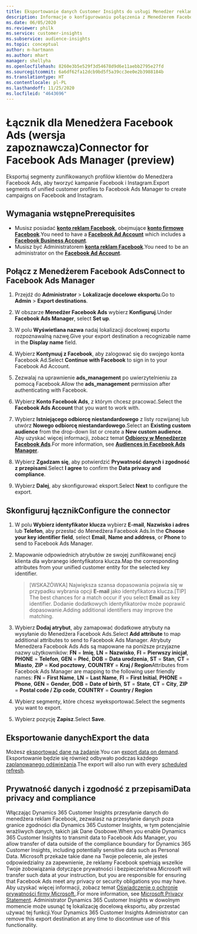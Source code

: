 ```yaml
---
title: Eksportowanie danych Customer Insights do usługi Menedżer reklam Facebook
description: Informacje o konfigurowaniu połączenia z Menedżerem Facebook Ads.
ms.date: 06/05/2020
ms.reviewer: philk
ms.service: customer-insights
ms.subservice: audience-insights
ms.topic: conceptual
author: m-hartmann
ms.author: mhart
manager: shellyha
ms.openlocfilehash: 8260e3b5e529f3d54678d9d6e11aebb2795e27fd
ms.sourcegitcommit: 6a6df62fa12dcb9bd5f5a39cc3ee0e2b3988184b
ms.translationtype: HT
ms.contentlocale: pl-PL
ms.lasthandoff: 11/25/2020
ms.locfileid: "4643696"
---
```

# <a name="connector-for-facebook-ads-manager-preview"></a><span data-ttu-id="71ac2-103">Łącznik dla Menedżera Facebook Ads (wersja zapoznawcza)</span><span class="sxs-lookup"><span data-stu-id="71ac2-103">Connector for Facebook Ads Manager (preview)</span></span>

<span data-ttu-id="71ac2-104">Eksportuj segmenty zunifikowanych profilów klientów do Menedżera Facebook Ads, aby tworzyć kampanie Facebook i Instagram.</span><span class="sxs-lookup"><span data-stu-id="71ac2-104">Export segments of unified customer profiles to Facebook Ads Manager to create campaigns on Facebook and Instagram.</span></span>

## <a name="prerequisites"></a><span data-ttu-id="71ac2-105">Wymagania wstępne</span><span class="sxs-lookup"><span data-stu-id="71ac2-105">Prerequisites</span></span>

- <span data-ttu-id="71ac2-106">Musisz posiadać [**konto reklam Facebook**](https://www.facebook.com/business/learn/lessons/step-by-step-ads-manager-account), obejmujące [**konto firmowe Facebook**](https://business.facebook.com/).</span><span class="sxs-lookup"><span data-stu-id="71ac2-106">You need to have a [**Facebook Ad Account**](https://www.facebook.com/business/learn/lessons/step-by-step-ads-manager-account) which includes a [**Facebook Business Account**](https://business.facebook.com/).</span></span>
- <span data-ttu-id="71ac2-107">Musisz być Administratorem [**konta reklam Facebook**](https://www.facebook.com/business/learn/lessons/step-by-step-ads-manager-account).</span><span class="sxs-lookup"><span data-stu-id="71ac2-107">You need to be an administrator on the [**Facebook Ad Account**](https://www.facebook.com/business/learn/lessons/step-by-step-ads-manager-account).</span></span>

## <a name="connect-to-facebook-ads-manager"></a><span data-ttu-id="71ac2-108">Połącz z Menedżerem Facebook Ads</span><span class="sxs-lookup"><span data-stu-id="71ac2-108">Connect to Facebook Ads Manager</span></span>

1. <span data-ttu-id="71ac2-109">Przejdź do **Administrator** > **Lokalizacje docelowe eksportu**.</span><span class="sxs-lookup"><span data-stu-id="71ac2-109">Go to **Admin** > **Export destinations**.</span></span>

1. <span data-ttu-id="71ac2-110">W obszarze **Menedżer Facebook Ads** wybierz **Konfiguruj**.</span><span class="sxs-lookup"><span data-stu-id="71ac2-110">Under **Facebook Ads Manager**, select **Set up**.</span></span>

1. <span data-ttu-id="71ac2-111">W polu **Wyświetlana nazwa** nadaj lokalizacji docelowej exportu rozpoznawalną nazwę.</span><span class="sxs-lookup"><span data-stu-id="71ac2-111">Give your export destination a recognizable name in the **Display name** field.</span></span>

1. <span data-ttu-id="71ac2-112">Wybierz **Kontynuuj z Facebook**, aby zalogować się do swojego konta Facebook Ad.</span><span class="sxs-lookup"><span data-stu-id="71ac2-112">Select **Continue with Facebook** to sign in to your Facebook Ad Account.</span></span>

1. <span data-ttu-id="71ac2-113">Zezwalaj na uprawnienie **ads_management** po uwierzytelnieniu za pomocą Facebook.</span><span class="sxs-lookup"><span data-stu-id="71ac2-113">Allow the **ads_management** permission after authenticating with Facebook.</span></span>

1. <span data-ttu-id="71ac2-114">Wybierz **Konto Facebook Ads**, z którym chcesz pracować.</span><span class="sxs-lookup"><span data-stu-id="71ac2-114">Select the **Facebook Ads Account** that you want to work with.</span></span>

1. <span data-ttu-id="71ac2-115">Wybierz **Istniejącego odbiorcę niestandardowego** z listy rozwijanej lub utwórz **Nowego odbiorcę niestandardowego**.</span><span class="sxs-lookup"><span data-stu-id="71ac2-115">Select an **Existing custom audience** from the drop-down list or create a **New custom audience**.</span></span> <span data-ttu-id="71ac2-116">Aby uzyskać więcej informacji, zobacz temat [**Odbiorcy w Menedżerze Facebook Ads**](https://www.facebook.com/business/help/744354708981227?id=2469097953376494).</span><span class="sxs-lookup"><span data-stu-id="71ac2-116">For more information, see [**Audiences in Facebook Ads Manager**](https://www.facebook.com/business/help/744354708981227?id=2469097953376494).</span></span>

1. <span data-ttu-id="71ac2-117">Wybierz **Zgadzam się**, aby potwierdzić **Prywatność danych i zgodność z przepisami**.</span><span class="sxs-lookup"><span data-stu-id="71ac2-117">Select **I agree** to confirm the **Data privacy and compliance**.</span></span>

1. <span data-ttu-id="71ac2-118">Wybierz **Dalej**, aby skonfigurować eksport.</span><span class="sxs-lookup"><span data-stu-id="71ac2-118">Select **Next** to configure the export.</span></span>

## <a name="configure-the-connector"></a><span data-ttu-id="71ac2-119">Skonfiguruj łącznik</span><span class="sxs-lookup"><span data-stu-id="71ac2-119">Configure the connector</span></span>

1. <span data-ttu-id="71ac2-120">W polu **Wybierz identyfikator klucza** wybierz **E-mail**, **Nazwisko i adres** lub **Telefon**, aby przesłać do Menedżera Facebook Ads.</span><span class="sxs-lookup"><span data-stu-id="71ac2-120">In the **Choose your key identifier field**, select **Email**, **Name and address**, or **Phone** to send to Facebook Ads Manager.</span></span>

1. <span data-ttu-id="71ac2-121">Mapowanie odpowiednich atrybutów ze swojej zunifikowanej encji klienta dla wybranego identyfikatora klucza.</span><span class="sxs-lookup"><span data-stu-id="71ac2-121">Map the corresponding attributes from your unified customer entity for the selected key identifier.</span></span>
   > <span data-ttu-id="71ac2-122">[WSKAZÓWKA] Największa szansa dopasowania pojawia się w przypadku wybrania opcji **E-mail** jako identyfikatora klucza.</span><span class="sxs-lookup"><span data-stu-id="71ac2-122">[TIP] The best chances for a match occur if you select **Email** as key identifier.</span></span> <span data-ttu-id="71ac2-123">Dodanie dodatkowych identyfikatorów może poprawić dopasowanie.</span><span class="sxs-lookup"><span data-stu-id="71ac2-123">Adding additional identifiers may improve the matching.</span></span>

1. <span data-ttu-id="71ac2-124">Wybierz **Dodaj atrybut**, aby zamapować dodatkowe atrybuty na wysyłanie do Menedżera Facebook Ads.</span><span class="sxs-lookup"><span data-stu-id="71ac2-124">Select **Add attribute** to map additional attributes to send to Facebook Ads Manager.</span></span> <span data-ttu-id="71ac2-125">Atrybuty Menedżera Facebook Ads Ads są mapowane na poniższe przyjazne nazwy użytkowników: **FN** = **Imię**, **LN** = **Nazwisko**, **FI** = **Pierwszy inicjał**, **PHONE** = **Telefon**, **GEN** = **Płeć**, **DOB** = **Data urodzenia**, **ST** = **Stan**, **CT** = **Miasto**, **ZIP** = **Kod pocztowy**, **COUNTRY** = **Kraj / Region**</span><span class="sxs-lookup"><span data-stu-id="71ac2-125">Attributes from Facebook Ads Manager are mapping to the following user friendly names: **FN** = **First Name**, **LN** = **Last Name**, **FI** = **First Initial**, **PHONE** = **Phone**, **GEN** = **Gender**, **DOB** = **Date of birth**, **ST** = **State**, **CT** = **City**, **ZIP** = **Postal code / Zip code**, **COUNTRY** = **Country / Region**</span></span>

1. <span data-ttu-id="71ac2-126">Wybierz segmenty, które chcesz wyeksportować.</span><span class="sxs-lookup"><span data-stu-id="71ac2-126">Select the segments you want to export.</span></span>

1. <span data-ttu-id="71ac2-127">Wybierz pozycję **Zapisz**.</span><span class="sxs-lookup"><span data-stu-id="71ac2-127">Select **Save**.</span></span>

## <a name="export-the-data"></a><span data-ttu-id="71ac2-128">Eksportowanie danych</span><span class="sxs-lookup"><span data-stu-id="71ac2-128">Export the data</span></span>

<span data-ttu-id="71ac2-129">Możesz [eksportować dane na żądanie](export-destinations.md).</span><span class="sxs-lookup"><span data-stu-id="71ac2-129">You can [export data on demand](export-destinations.md).</span></span> <span data-ttu-id="71ac2-130">Eksportowanie będzie się również odbywało podczas każdego [zaplanowanego odświeżania](system.md#schedule-tab).</span><span class="sxs-lookup"><span data-stu-id="71ac2-130">The export will also run with every [scheduled refresh](system.md#schedule-tab).</span></span>

## <a name="data-privacy-and-compliance"></a><span data-ttu-id="71ac2-131">Prywatność danych i zgodność z przepisami</span><span class="sxs-lookup"><span data-stu-id="71ac2-131">Data privacy and compliance</span></span>

<span data-ttu-id="71ac2-132">Włączając Dynamics 365 Customer Insights przesyłanie danych do menedżera reklam Facebook, zezwalasz na przesyłanie danych poza granice zgodności dla Dynamics 365 Customer Insights, w tym potencjalnie wrażliwych danych, takich jak Dane Osobowe.</span><span class="sxs-lookup"><span data-stu-id="71ac2-132">When you enable Dynamics 365 Customer Insights to transmit data to Facebook Ads Manager, you allow transfer of data outside of the compliance boundary for Dynamics 365 Customer Insights, including potentially sensitive data such as Personal Data.</span></span> <span data-ttu-id="71ac2-133">Microsoft przekaże takie dane na Twoje polecenie, ale jesteś odpowiedzialny za zapewnienie, że reklamy Facebook spełniają wszelkie Twoje zobowiązania dotyczące prywatności i bezpieczeństwa.</span><span class="sxs-lookup"><span data-stu-id="71ac2-133">Microsoft will transfer such data at your instruction, but you are responsible for ensuring that Facebook Ads meet any privacy or security obligations you may have.</span></span> <span data-ttu-id="71ac2-134">Aby uzyskać więcej informacji, zobacz temat [Oświadczenie o ochronie prywatności firmy Microsoft.](https://go.microsoft.com/fwlink/?linkid=396732).</span><span class="sxs-lookup"><span data-stu-id="71ac2-134">For more information, see [Microsoft Privacy Statement](https://go.microsoft.com/fwlink/?linkid=396732).</span></span>
<span data-ttu-id="71ac2-135">Administrator Dynamics 365 Customer Insights w dowolnym momencie może usunąć tę lokalizację docelową eksportu, aby przestać używać tej funkcji.</span><span class="sxs-lookup"><span data-stu-id="71ac2-135">Your Dynamics 365 Customer Insights Administrator can remove this export destination at any time to discontinue use of this functionality.</span></span>
